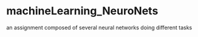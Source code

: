# machineLearning_NeuroNets
an assignment composed of several neural networks doing different tasks
